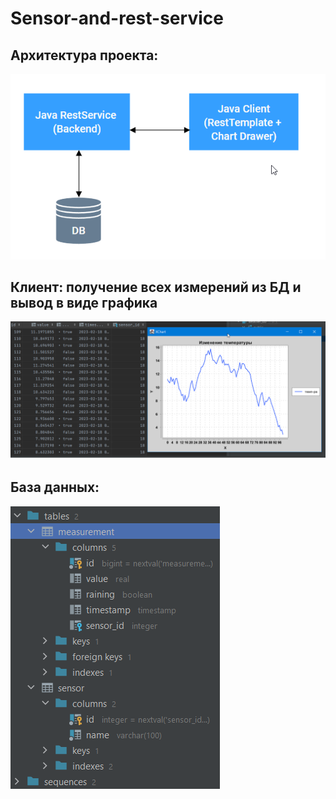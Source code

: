 # Sensor-and-rest-service

<h2>Архитектура проекта:</h2>
<img src="https://github.com/ShulV/Sensor-and-rest-service/blob/main/docs-images/project_stucture.png">

<h2>Клиент: получение всех измерений из БД и вывод в виде графика</h2>
<img src="https://github.com/ShulV/Sensor-and-rest-service/blob/main/docs-images/sensor-app-client.png">

<h2>База данных:</h2>
<img src="https://github.com/ShulV/Sensor-and-rest-service/blob/main/docs-images/db.png">
